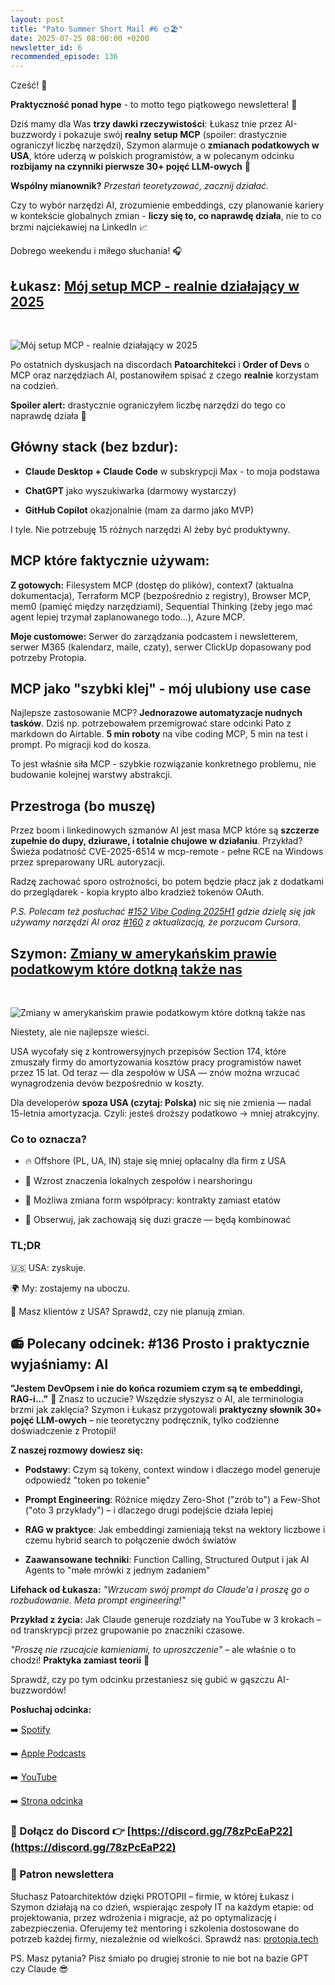 ```yaml
---
layout: post
title: "Pato Summer Short Mail #6 🌞🏖️"
date: 2025-07-25 08:00:00 +0200
newsletter_id: 6
recommended_episode: 136
---
```


Cześć! 👋

**Praktyczność ponad hype** - to motto tego piątkowego newslettera! 🎯

Dziś mamy dla Was **trzy dawki rzeczywistości**: Łukasz tnie przez AI-buzzwordy i pokazuje swój **realny setup MCP** (spoiler: drastycznie ograniczył liczbę narzędzi), Szymon alarmuje o **zmianach podatkowych w USA**, które uderzą w polskich programistów, a w polecanym odcinku **rozbijamy na czynniki pierwsze 30+ pojęć LLM-owych** 🤖

**Wspólny mianownik?** _Przestań teoretyzować, zacznij działać._ 

Czy to wybór narzędzi AI, zrozumienie embeddings, czy planowanie kariery w kontekście globalnych zmian - **liczy się to, co naprawdę działa**, nie to co brzmi najciekawiej na LinkedIn 📈

Dobrego weekendu i miłego słuchania! 🎧


## Łukasz: [Mój setup MCP - realnie działający w 2025](https://kaluzny.io/moj-setup-mcp-realnie-dzialajacy-w-2025/)

<br>

![Mój setup MCP - realnie działający w 2025](https://patoarchitekci.io/assets/img/mail/2025-07-25-lukasz.jpg)

Po ostatnich dyskusjach na discordach **Patoarchitekci** i **Order of Devs** o MCP oraz narzędziach AI, postanowiłem spisać z czego **realnie** korzystam na codzień.

**Spoiler alert:** drastycznie ograniczyłem liczbę narzędzi do tego co naprawdę działa 🎯
## Główny stack (bez bzdur):
- **Claude Desktop + Claude Code** w subskrypcji Max - to moja podstawa

- **ChatGPT** jako wyszukiwarka (darmowy wystarczy)

- **GitHub Copilot** okazjonalnie (mam za darmo jako MVP)

I tyle. Nie potrzebuję 15 różnych narzędzi AI żeby być produktywny.
## MCP które faktycznie używam:
**Z gotowych:** Filesystem MCP (dostęp do plików), context7 (aktualna dokumentacja), Terraform MCP (bezpośrednio z registry), Browser MCP, mem0 (pamięć między narzędziami), Sequential Thinking (żeby jego mać agent lepiej trzymał zaplanowanego todo...), Azure MCP.

**Moje customowe:** Serwer do zarządzania podcastem i newsletterem, serwer M365 (kalendarz, maile, czaty), serwer ClickUp dopasowany pod potrzeby Protopia.
## MCP jako "szybki klej" - mój ulubiony use case

Najlepsze zastosowanie MCP? **Jednorazowe automatyzacje nudnych tasków**. Dziś np. potrzebowałem przemigrować stare odcinki Pato z markdown do Airtable. **5 min roboty** na vibe coding MCP, 5 min na test i prompt. Po migracji kod do kosza.

To jest właśnie siła MCP - szybkie rozwiązanie konkretnego problemu, nie budowanie kolejnej warstwy abstrakcji.
## Przestroga (bo muszę)

Przez boom i linkedinowych szmanów AI jest masa MCP które są **szczerze zupełnie do dupy, dziurawe, i totalnie chujowe w działaniu**. Przykład? Świeża podatność CVE-2025-6514 w mcp-remote - pełne RCE na Windows przez spreparowany URL autoryzacji.

Radzę zachować sporo ostrożności, bo potem będzie płacz jak z dodatkami do przeglądarek - kopia krypto albo kradzież tokenów OAuth.

_P.S. Polecam też posłuchać [#152 Vibe Coding 2025H1](https://patoarchitekci.io/152/) gdzie dzielę się jak używamy narzędzi AI oraz [#160](https://patoarchitekci.io/160/) z aktualizacją, że porzucam Cursora._


## Szymon: [Zmiany w amerykańskim prawie podatkowym które dotkną także nas](https://newsletter.pragmaticengineer.com/p/the-pulse-section-174-is-reversed)

<br>

![Zmiany w amerykańskim prawie podatkowym które dotkną także nas](https://patoarchitekci.io/assets/img/mail/2025-07-25-szymon.jpg)

Niestety, ale nie najlepsze wieści.

USA wycofały się z kontrowersyjnych przepisów Section 174, które zmuszały firmy do amortyzowania kosztów pracy programistów nawet przez 15 lat. Od teraz — dla zespołów w USA — znów można wrzucać wynagrodzenia devów bezpośrednio w koszty.

Dla developerów **spoza USA (czytaj: Polska)** nic się nie zmienia — nadal 15-letnia amortyzacja. Czyli: jesteś droższy podatkowo → mniej atrakcyjny.
### Co to oznacza?

- 🔥 Offshore (PL, UA, IN) staje się mniej opłacalny dla firm z USA

- 🧾 Wzrost znaczenia lokalnych zespołów i nearshoringu

- 💼 Możliwa zmiana form współpracy: kontrakty zamiast etatów

- 🧭 Obserwuj, jak zachowają się duzi gracze — będą kombinować
### TL;DR

🇺🇸 USA: zyskuje.

 🌍 My: zostajemy na uboczu.

 👷 Masz klientów z USA? Sprawdź, czy nie planują zmian.



## 📻 Polecany odcinek: #136 Prosto i praktycznie wyjaśniamy: AI


**"Jestem DevOpsem i nie do końca rozumiem czym są te embeddingi, RAG-i..."** 🤔 Znasz to uczucie? Wszędzie słyszysz o AI, ale terminologia brzmi jak zaklęcia? Szymon i Łukasz przygotowali **praktyczny słownik 30+ pojęć LLM-owych** – nie teoretyczny podręcznik, tylko codzienne doświadczenie z Protopii!

**Z naszej rozmowy dowiesz się:**

- **Podstawy**: Czym są tokeny, context window i dlaczego model generuje odpowiedź "token po tokenie"

- **Prompt Engineering**: Różnice między Zero-Shot ("zrób to") a Few-Shot ("oto 3 przykłady") – i dlaczego drugi podejście działa lepiej

- **RAG w praktyce**: Jak embeddingi zamieniają tekst na wektory liczbowe i czemu hybrid search to połączenie dwóch światów

- **Zaawansowane techniki**: Function Calling, Structured Output i jak AI Agents to "małe mrówki z jednym zadaniem"

**Lifehack od Łukasza:** _"Wrzucam swój prompt do Claude'a i proszę go o rozbudowanie. Meta prompt engineering!"_

**Przykład z życia:** Jak Claude generuje rozdziały na YouTube w 3 krokach – od transkrypcji przez grupowanie po znaczniki czasowe.

_"Proszę nie rzucajcie kamieniami, to uproszczenie"_ – ale właśnie o to chodzi! **Praktyka zamiast teorii** 🎯

Sprawdź, czy po tym odcinku przestaniesz się gubić w gąszczu AI-buzzwordów!


**Posłuchaj odcinka:**

➡️ [Spotify](https://open.spotify.com/episode/2CWGR7E8xj0ThLLP8ycFD3)

➡️ [Apple Podcasts](https://podcasts.apple.com/pl/podcast/prosto-i-praktycznie-wyja%C5%9Bniamy-ai/id1477067604?i=1000683426413&uo=4)

➡️ [YouTube](https://www.youtube.com/watch?v=KBM5z113x_4)

➡️ [Strona odcinka](https://patoarchitekci.io/136/)


### 🤝 Dołącz do Discord 👉 [https://discord.gg/78zPcEaP22](https://discord.gg/78zPcEaP22)

### 🏢 Patron newslettera
Słuchasz Patoarchitektów dzięki PROTOPII – firmie, w której Łukasz i Szymon działają na co dzień, wspierając zespoły IT na każdym etapie: od projektowania, przez wdrożenia i migracje, aż po optymalizację i zabezpieczenia. Oferujemy też mentoring i szkolenia dostosowane do potrzeb każdej firmy, niezależnie od wielkości. Sprawdź nas: [protopia.tech](https://protopia.tech/)

PS. Masz pytania? Pisz śmiało po drugiej stronie to nie bot na bazie GPT czy Claude 😎